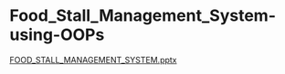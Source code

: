 # Food_Stall_Management_System-using-OOPs
[FOOD_STALL_MANAGEMENT_SYSTEM.pptx](https://github.com/user-attachments/files/15913965/FOOD_STALL_MANAGEMENT_SYSTEM.pptx)
